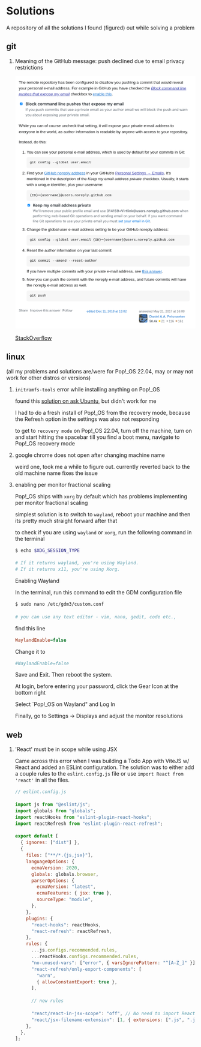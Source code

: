 # Solutions

A repository of all the solutions I found (figured) out while solving a problem

## git

1. Meaning of the GitHub message: push declined due to email privacy restrictions

   ![alt text](image.png)

   [StackOverflow](https://stackoverflow.com/a/44099011)

## linux

(all my problems and solutions are/were for Pop!\_OS 22.04, may or may not work for other distros or versions)

1. `initramfs-tools` error while installing anything on Pop!\_OS

   found this [solution on ask Ubuntu](https://askubuntu.com/questions/1136480/initramfs-error-when-installing-updating), but didn't work for me

   I had to do a fresh install of Pop!\_OS from the recovery mode, because the Refresh option in the settings was also not responding

   to get to `recovery mode` on Pop!\_OS 22.04, turn off the machine, turn on and start hitting the spacebar till you find a boot menu, navigate to Pop!\_OS recovery mode

2. google chrome does not open after changing machine name

   weird one, took me a while to figure out. currently reverted back to the old machine name fixes the issue

3. enabling per monitor fractional scaling

   Pop!\_OS ships with `xorg` by default which has problems implementing per monitor fractional scaling

   simplest solution is to switch to `wayland`, reboot your machine and then its pretty much straight forward after that

   to check if you are using `wayland` or `xorg`, run the following command in the terminal

   ```bash
   $ echo $XDG_SESSION_TYPE

   # If it returns wayland, you're using Wayland.
   # If it returns x11, you're using Xorg.
   ```

   Enabling Wayland

   In the terminal, run this command to edit the GDM configuration file

   ```bash
   $ sudo nano /etc/gdm3/custom.conf

   # you can use any text editor - vim, nano, gedit, code etc.,
   ```

   find this line

   ```ini
   WaylandEnable=false
   ```

   Change it to

   ```ini
   #WaylandEnable=false
   ```

   Save and Exit. Then reboot the system.

   At login, before entering your password, click the Gear Icon at the bottom right

   Select `Pop!\_OS on Wayland" and Log In

   Finally, go to Settings -> Displays and adjust the monitor resolutions

## web

1. 'React' must be in scope while using JSX

   Came across this error when I was building a Todo App with ViteJS w/ React and added an ESLint configuration. The solution was to either add a couple rules to the `eslint.config.js` file or use `import React from 'react'` in all the files.

   ```js
   // eslint.config.js

   import js from "@eslint/js";
   import globals from "globals";
   import reactHooks from "eslint-plugin-react-hooks";
   import reactRefresh from "eslint-plugin-react-refresh";

   export default [
     { ignores: ["dist"] },
     {
       files: ["**/*.{js,jsx}"],
       languageOptions: {
         ecmaVersion: 2020,
         globals: globals.browser,
         parserOptions: {
           ecmaVersion: "latest",
           ecmaFeatures: { jsx: true },
           sourceType: "module",
         },
       },
       plugins: {
         "react-hooks": reactHooks,
         "react-refresh": reactRefresh,
       },
       rules: {
         ...js.configs.recommended.rules,
         ...reactHooks.configs.recommended.rules,
         "no-unused-vars": ["error", { varsIgnorePattern: "^[A-Z_]" }],
         "react-refresh/only-export-components": [
           "warn",
           { allowConstantExport: true },
         ],

         // new rules

         "react/react-in-jsx-scope": "off", // No need to import React in React 19+
         "react/jsx-filename-extension": [1, { extensions: [".js", ".jsx"] }],
       },
     },
   ];
   ```
